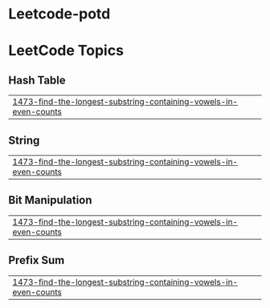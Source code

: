 # Leetcode-potd

<!---LeetCode Topics Start-->
# LeetCode Topics
## Hash Table
|  |
| ------- |
| [1473-find-the-longest-substring-containing-vowels-in-even-counts](https://github.com/swati3479/Leetcode-potd/tree/master/1473-find-the-longest-substring-containing-vowels-in-even-counts) |
## String
|  |
| ------- |
| [1473-find-the-longest-substring-containing-vowels-in-even-counts](https://github.com/swati3479/Leetcode-potd/tree/master/1473-find-the-longest-substring-containing-vowels-in-even-counts) |
## Bit Manipulation
|  |
| ------- |
| [1473-find-the-longest-substring-containing-vowels-in-even-counts](https://github.com/swati3479/Leetcode-potd/tree/master/1473-find-the-longest-substring-containing-vowels-in-even-counts) |
## Prefix Sum
|  |
| ------- |
| [1473-find-the-longest-substring-containing-vowels-in-even-counts](https://github.com/swati3479/Leetcode-potd/tree/master/1473-find-the-longest-substring-containing-vowels-in-even-counts) |
<!---LeetCode Topics End-->